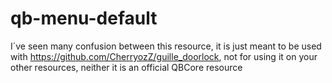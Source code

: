 # qb-menu-default
 
I´ve seen many confusion between this resource, it is just meant to be used with https://github.com/CherryozZ/guille_doorlock, not for using it on your other resources, neither it is an official QBCore resource
